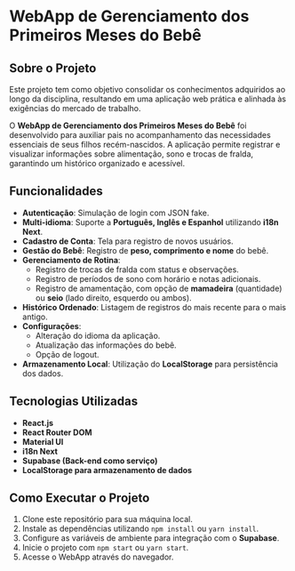 # WebApp de Gerenciamento dos Primeiros Meses do Bebê  

## Sobre o Projeto  
Este projeto tem como objetivo consolidar os conhecimentos adquiridos ao longo da disciplina, resultando em uma aplicação web prática e alinhada às exigências do mercado de trabalho.  

O **WebApp de Gerenciamento dos Primeiros Meses do Bebê** foi desenvolvido para auxiliar pais no acompanhamento das necessidades essenciais de seus filhos recém-nascidos. A aplicação permite registrar e visualizar informações sobre alimentação, sono e trocas de fralda, garantindo um histórico organizado e acessível.  

## Funcionalidades  
- **Autenticação**: Simulação de login com JSON fake.  
- **Multi-idioma**: Suporte a **Português, Inglês e Espanhol** utilizando **i18n Next**.  
- **Cadastro de Conta**: Tela para registro de novos usuários.  
- **Gestão do Bebê**: Registro de **peso, comprimento e nome** do bebê.  
- **Gerenciamento de Rotina**:  
  - Registro de trocas de fralda com status e observações.  
  - Registro de períodos de sono com horário e notas adicionais.  
  - Registro de amamentação, com opção de **mamadeira** (quantidade) ou **seio** (lado direito, esquerdo ou ambos).  
- **Histórico Ordenado**: Listagem de registros do mais recente para o mais antigo.  
- **Configurações**:  
  - Alteração do idioma da aplicação.  
  - Atualização das informações do bebê.  
  - Opção de logout.  
- **Armazenamento Local**: Utilização do **LocalStorage** para persistência dos dados.  

## Tecnologias Utilizadas  
- **React.js**  
- **React Router DOM**  
- **Material UI**  
- **i18n Next**  
- **Supabase (Back-end como serviço)**  
- **LocalStorage para armazenamento de dados**

## Como Executar o Projeto  
1. Clone este repositório para sua máquina local.  
2. Instale as dependências utilizando `npm install` ou `yarn install`.  
3. Configure as variáveis de ambiente para integração com o **Supabase**.  
4. Inicie o projeto com `npm start` ou `yarn start`.  
5. Acesse o WebApp através do navegador.  
